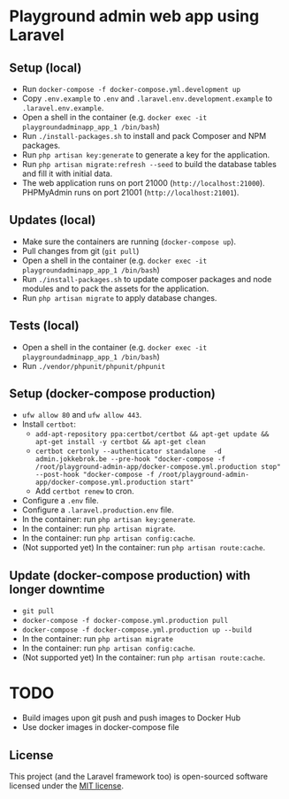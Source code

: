 # Playground admin web app using Laravel

## Setup (local)

* Run `docker-compose -f docker-compose.yml.development up`
* Copy `.env.example` to `.env` and `.laravel.env.development.example` to `.laravel.env.example`.
* Open a shell in the container (e.g. `docker exec -it playgroundadminapp_app_1 /bin/bash`)
* Run `./install-packages.sh` to install and pack Composer and NPM packages.
* Run `php artisan key:generate` to generate a key for the application.
* Run `php artisan migrate:refresh --seed` to build the database tables and fill it with initial data.
* The web application runs on port 21000 (`http://localhost:21000`). PHPMyAdmin runs on port 21001 (`http://localhost:21001`).

## Updates (local)

* Make sure the containers are running (`docker-compose up`).
* Pull changes from git (`git pull`)
* Open a shell in the container (e.g. `docker exec -it playgroundadminapp_app_1 /bin/bash`)
* Run `./install-packages.sh` to update composer packages and node modules and to pack the assets for the application.
* Run `php artisan migrate` to apply database changes.

## Tests (local)
* Open a shell in the container (e.g. `docker exec -it playgroundadminapp_app_1 /bin/bash`)
* Run `./vendor/phpunit/phpunit/phpunit`

## Setup (docker-compose production)
* `ufw allow 80` and `ufw allow 443`.
* Install `certbot`:
    * `add-apt-repository ppa:certbot/certbot && apt-get update && apt-get install -y certbot && apt-get clean`
    * `certbot certonly --authenticator standalone  -d admin.jokkebrok.be --pre-hook "docker-compose -f /root/playground-admin-app/docker-compose.yml.production stop" --post-hook "docker-compose -f /root/playground-admin-app/docker-compose.yml.production start"`
    * Add `certbot renew` to cron.
* Configure a `.env` file.
* Configure a `.laravel.production.env` file.
* In the container: run `php artisan key:generate`.
* In the container: run `php artisan migrate`.
* In the container: run `php artisan config:cache`.
* (Not supported yet) In the container: run `php artisan route:cache`.

## Update (docker-compose production) with longer downtime
* `git pull`
* `docker-compose -f docker-compose.yml.production pull`
* `docker-compose -f docker-compose.yml.production up --build`
* In the container: run `php artisan migrate`
* In the container: run `php artisan config:cache`.
* (Not supported yet) In the container: run `php artisan route:cache`.

# TODO
* Build images upon git push and push images to Docker Hub
* Use docker images in docker-compose file

## License
This project (and the Laravel framework too) is open-sourced software licensed under the [MIT license](http://opensource.org/licenses/MIT).
